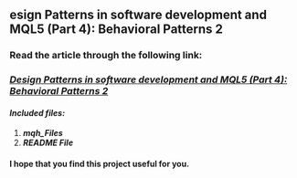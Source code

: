 ## esign Patterns in software development and MQL5 (Part 4): Behavioral Patterns 2

### Read the article through the following link:

### **_[Design Patterns in software development and MQL5 (Part 4): Behavioral Patterns 2](https://www.mql5.com/en/articles/13876)_**

#### **_Included files:_**

1. **_mqh_Files_**
2. **_README File_**

#### I hope that you find this project useful for you.
